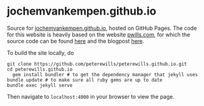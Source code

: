 # jochemvankempen.github.io

Source for [jochemvankempen.github.io][1], hosted on GitHub Pages. 
The code for this website is heavily based on the website [pwills.com][2], for which the source code can be found [here][3] and the blogpost [here][4].

To build the site locally, do

	git clone https://github.com/peterewills/peterewills.github.io.git
	cd peterewills.github.io
      gem install bundler # to get the dependency manager that jekyll uses
	bundle update # to make sure all ruby gems are up to date
	bundle exec jekyll serve
	
Then navigate to `localhost:4000` in your browser to view the page.

[1]: https://jochemvankempen.github.io/

[2]: http://www.pwills.com

[3]: https://github.com/peterewills/peterewills.github.io.git

[4]: http://www.pwills.com/posts/2017/12/20/website.html

